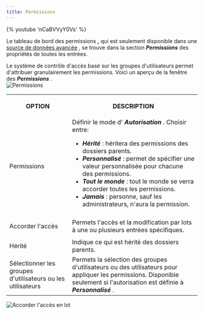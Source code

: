 ```yaml
---
title: Permissions
---
```

{% youtube 'nCaBVVyY0Vs' %}  

Le tableau de bord des permissions ***,*** qui est seulement disponible dans une [source de données avancée](/fr/rdm/windows/data-sources/data-sources-types/advanced-data-sources/) , se trouve dans la section ***Permissions*** des propriétés de toutes les entrées.  

Le système de contrôle d&apos;accès basé sur les groupes d&apos;utilisateurs permet d&apos;attribuer granulairement les permissions. Voici un aperçu de la fenêtre des ***Permissions*** .  
![Permissions](/img/fr/rdm/windows/clip11102.png) 

<table>
	<tr>
		<th>

OPTION 
		</th>
		<th>
DESCRIPTION 
		</th>
	</tr>
	<tr>
		<td>
Permissions 
		</td>
		<td>
Définir le mode d&apos; ***Autorisation*** . Choisir entre:  

* ***Hérité*** : héritera des permissions des dossiers parents. 
* ***Personnalisé*** : permet de spécifier une valeur personnalisée pour chacune des permissions. 
* ***Tout le monde*** : tout le monde se verra accorder toutes les permissions. 
* ***Jamais*** : personne, sauf les administrateurs, n&apos;aura la permission. 
		</td>
	</tr>
	<tr>
		<td>
Accorder l&apos;accès 
		</td>
		<td>
Permets l&apos;accès et la modification par lots à une ou plusieurs entrées spécifiques. 
		</td>
	</tr>
	<tr>
		<td>
Hérité 
		</td>
		<td>
Indique ce qui est hérité des dossiers parents. 
		</td>
	</tr>
	<tr>
		<td>
Sélectionner les groupes d&apos;utilisateurs ou les utilisateurs 
		</td>
		<td>
Permets la sélection des groupes d&apos;utilisateurs ou des utilisateurs pour appliquer les permissions. Disponible seulement si l&apos;autorisation est définie à ***Personnalisé*** . 
		</td>
	</tr>
</table>

![Accorder l'accès en lot](/img/fr/rdm/windows/RdmWin4019.png) 
